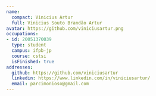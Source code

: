 ```yaml
---
name:
  compact: Vinicius Artur
  full: Vinicius Souto Brandão Artur
avatar: https://github.com/viniciusartur.png
occupations:
- id: 20051370039
  type: student
  campus: ifpb-jp
  course: cstsi
  isFinished: true
addresses:
  github: https://github.com/viniciusartur
  linkedin: https://www.linkedin.com/in/viniciusartur/
  email: parcimonioso@gmail.com
---
```

